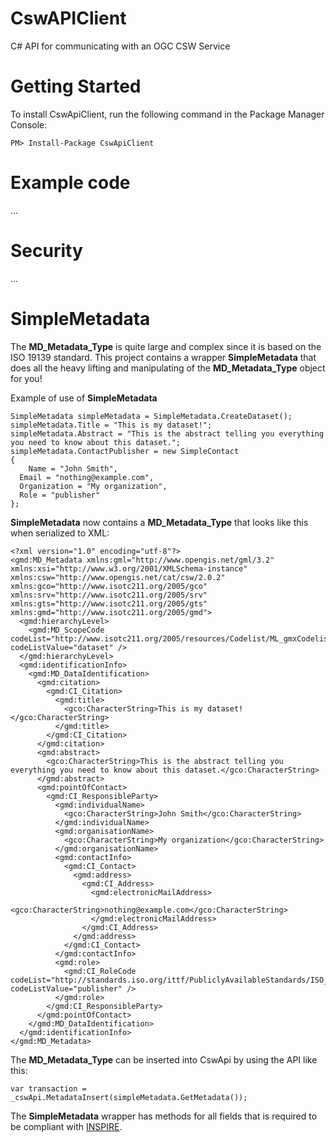 CswAPIClient
===========

C# API for communicating with an OGC CSW Service


Getting Started
===============

To install CswApiClient, run the following command in the Package Manager Console:

    PM> Install-Package CswApiClient
    

Example code
============

...

Security
========

...

SimpleMetadata
==============

The **MD_Metadata_Type** is quite large and complex since it is based on the ISO 19139 standard. This project contains a wrapper **SimpleMetadata** that does all the heavy lifting and manipulating of the **MD_Metadata_Type** object for you!

Example of use of **SimpleMetadata**

	SimpleMetadata simpleMetadata = SimpleMetadata.CreateDataset();
	simpleMetadata.Title = "This is my dataset!";
	simpleMetadata.Abstract = "This is the abstract telling you everything you need to know about this dataset.";
	simpleMetadata.ContactPublisher = new SimpleContact
	{ 
	    Name = "John Smith",
      Email = "nothing@example.com",
      Organization = "My organization",
      Role = "publisher" 
	};


**SimpleMetadata** now contains a **MD_Metadata_Type** that looks like this when serialized to XML:

    <?xml version="1.0" encoding="utf-8"?>
    <gmd:MD_Metadata xmlns:gml="http://www.opengis.net/gml/3.2" xmlns:xsi="http://www.w3.org/2001/XMLSchema-instance" xmlns:csw="http://www.opengis.net/cat/csw/2.0.2" xmlns:gco="http://www.isotc211.org/2005/gco" xmlns:srv="http://www.isotc211.org/2005/srv" xmlns:gts="http://www.isotc211.org/2005/gts" xmlns:gmd="http://www.isotc211.org/2005/gmd">
      <gmd:hierarchyLevel>
        <gmd:MD_ScopeCode codeList="http://www.isotc211.org/2005/resources/Codelist/ML_gmxCodelists.xml#MD_ScopeCode" codeListValue="dataset" />
      </gmd:hierarchyLevel>
      <gmd:identificationInfo>
        <gmd:MD_DataIdentification>
          <gmd:citation>
            <gmd:CI_Citation>
              <gmd:title>
                <gco:CharacterString>This is my dataset!</gco:CharacterString>
              </gmd:title>
            </gmd:CI_Citation>
          </gmd:citation>
          <gmd:abstract>
            <gco:CharacterString>This is the abstract telling you everything you need to know about this dataset.</gco:CharacterString>
          </gmd:abstract>
          <gmd:pointOfContact>
            <gmd:CI_ResponsibleParty>
              <gmd:individualName>
                <gco:CharacterString>John Smith</gco:CharacterString>
              </gmd:individualName>
              <gmd:organisationName>
                <gco:CharacterString>My organization</gco:CharacterString>
              </gmd:organisationName>
              <gmd:contactInfo>
                <gmd:CI_Contact>
                  <gmd:address>
                    <gmd:CI_Address>
                      <gmd:electronicMailAddress>
                        <gco:CharacterString>nothing@example.com</gco:CharacterString>
                      </gmd:electronicMailAddress>
                    </gmd:CI_Address>
                  </gmd:address>
                </gmd:CI_Contact>
              </gmd:contactInfo>
              <gmd:role>
                <gmd:CI_RoleCode codeList="http://standards.iso.org/ittf/PubliclyAvailableStandards/ISO_19139_Schemas/resources/Codelist/ML_gmxCodelists.xml#CI_RoleCode" codeListValue="publisher" />
              </gmd:role>
            </gmd:CI_ResponsibleParty>
          </gmd:pointOfContact>
        </gmd:MD_DataIdentification>
      </gmd:identificationInfo>
    </gmd:MD_Metadata>


The **MD_Metadata_Type** can be inserted into CswApi by using the API like this:

    var transaction = _cswApi.MetadataInsert(simpleMetadata.GetMetadata());
    

The **SimpleMetadata** wrapper has methods for all fields that is required to be compliant with [INSPIRE](http://inspire.ec.europa.eu/).
